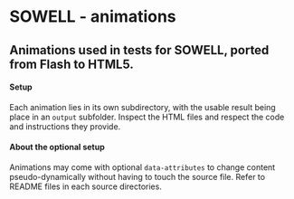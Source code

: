 SOWELL - animations
===================

## Animations used in tests for SOWELL, ported from Flash to HTML5.

#### Setup
Each animation lies in its own subdirectory, with the usable result being place in an `output` subfolder.
Inspect the HTML files and respect the code and instructions they provide.

#### About the optional setup
Animations may come with optional `data-attributes` to change content pseudo-dynamically without having to touch the source file.
Refer to README files in each source directories.

